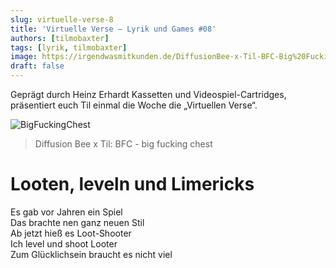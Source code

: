 ```yaml
---
slug: virtuelle-verse-8
title: 'Virtuelle Verse – Lyrik und Games #08'
authors: [tilmobaxter]
tags: [lyrik, tilmobaxter]
image: https://irgendwasmitkunden.de/DiffusionBee-x-Til-BFC-Big%20Fucking%20Chest.png
draft: false
---
```


Geprägt durch Heinz Erhardt Kassetten und Videospiel-Cartridges, präsentiert euch Til einmal die Woche die „Virtuellen Verse“.
<!--truncate-->

![BigFuckingChest](https://irgendwasmitkunden.de/DiffusionBee-x-Til-BFC-Big%20Fucking%20Chest.png)
> Diffusion Bee x Til: BFC - big fucking chest

# Looten, leveln und Limericks

Es gab vor Jahren ein Spiel<br/>
Das brachte nen ganz neuen Stil<br/>
Ab jetzt hieß es Loot-Shooter<br/>
Ich level und shoot Looter<br/>
Zum Glücklichsein braucht es nicht viel<br/>
